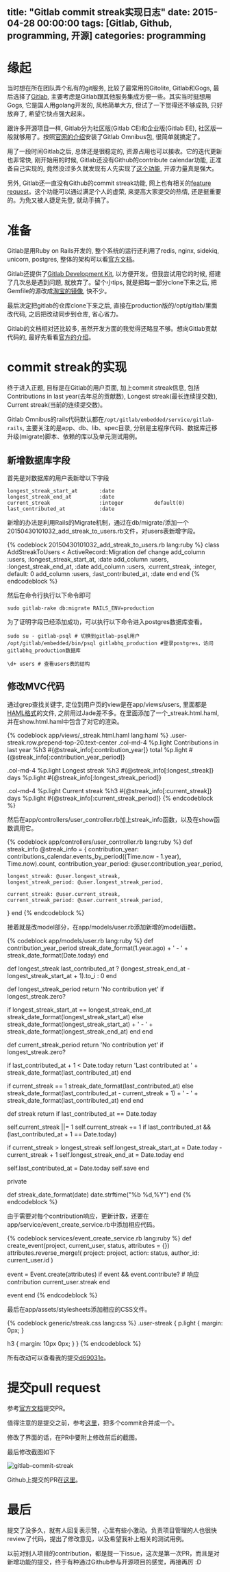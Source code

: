 title: "Gitlab commit streak实现日志"
date: 2015-04-28 00:00:00
tags: [Gitlab, Github, programming, 开源]
categories: programming
---

# 缘起

当时想在所在团队弄个私有的git服务, 比较了最常用的Gitolite, Gitlab和Gogs, 最后选择了[Gitlab](https://about.gitlab.com/), 主要考虑是Gitlab跟其他服务集成方便一些。其实当时挺想用Gogs, 它是国人用golang开发的, 风格简单大方, 但试了一下觉得还不够成熟, 只好放弃了, 希望它快点强大起来。

跟许多开源项目一样, Gitlab分为社区版(Gitlab CE)和企业版(Gitlab EE), 社区版一般就够用了。按照[官网的介绍](https://about.gitlab.com/downloads/)安装了Gitlab Omnibus包, 很简单就搞定了。

用了一段时间Gitlab之后, 总体还是很稳定的, 资源占用也可以接收。它的迭代更新也非常快, 刚开始用的时候, Gitlab还没有Github的contribute calendar功能, 正准备自己实现的, 竟然没过多久就发现有人先实现了[这个功能](https://github.com/gitlabhq/gitlabhq/pull/6958), 开源力量真是强大。

另外, Gitlab还一直没有Github的commit streak功能, 网上也有相关的[feature request](http://feedback.gitlab.com/forums/176466-general/suggestions/5863108-implement-github-like-commit-streak)。这个功能可以通过满足个人的虚荣, 来提高大家提交的热情, 还是挺重要的。为免又被人捷足先登, 就动手搞了。

<!--more-->

# 准备

Gitlab是用Ruby on Rails开发的, 整个系统的运行还利用了redis, nginx, sidekiq, unicorn, postgres, 整体的架构可以看[官方文档](https://github.com/gitlabhq/gitlabhq/blob/master/doc/development/architecture.md)。

Gitlab还提供了[Gitlab Development Kit](https://gitlab.com/gitlab-org/gitlab-development-kit), 以方便开发。但我尝试用它的时候, 搭建了几次总是遇到问题, 就放弃了。留个小tips, 就是把每一部分clone下来之后, 把Gemfile的源改成[淘宝的镜像](https://ruby.taobao.org/), 快不少。

最后决定把gitlab的仓库clone下来之后, 直接在production版的/opt/gitlab/里面改代码, 之后把改动同步到仓库, 省心省力。

Gitlab的文档相对还比较多, 虽然开发方面的我觉得还略显不够。想向Gitlab贡献代码的, 最好先看看[官方的介绍](https://github.com/gitlabhq/gitlabhq/blob/master/CONTRIBUTING.md)。

# commit streak的实现

终于进入正题, 目标是在Gitlab的用户页面, 加上commit streak信息, 包括Contributions in last year(去年总的贡献数), Longest streak(最长连续提交数), Current streak(当前的连续提交数)。

Gitlab Omnibus的rails代码默认都在`/opt/gitlab/embedded/service/gitlab-rails`, 主要关注的是app、db、lib、spec目录, 分别是主程序代码、数据库迁移升级(migrate)脚本、依赖的库以及单元测试用例。

## 新增数据库字段

首先是对数据库的用户表新增以下字段

    longest_streak_start_at       :date
    longest_streak_end_at         :date
    current_streak                :integer          default(0)
    last_contributed_at           :date

新增的办法是利用Rails的Migrate机制，通过在db/migrate/添加一个20150430101032_add_streak_to_users.rb文件，对users表新增字段。

{% codeblock 20150430101032_add_streak_to_users.rb lang:ruby %}
class AddStreakToUsers < ActiveRecord::Migration
  def change
    add_column :users, :longest_streak_start_at, :date
    add_column :users, :longest_streak_end_at, :date
    add_column :users, :current_streak, :integer, default: 0
    add_column :users, :last_contributed_at, :date
  end
end
{% endcodeblock %}

然后在命令行执行以下命令即可

    sudo gitlab-rake db:migrate RAILS_ENV=production

为了证明字段已经添加成功，可以执行以下命令进入postgres数据库查看。

    sudo su - gitlab-psql # 切换到gitlab-psql用户
    /opt/gitlab/embedded/bin/psql gitlabhq_production #登录postgres，访问gitlabhq_production数据库

    \d+ users # 查看users表的结构

## 修改MVC代码

通过grep查找关键字, 定位到用户页的view是在app/views/users, 里面都是[HAML格式](http://haml.info/)的文件, 之前用过Jade差不多。在里面添加了一个_streak.html.haml, 并在show.html.haml中包含了对它的渲染。

{% codeblock app/views/_streak.html.haml lang:haml %}
.user-streak.row.prepend-top-20.text-center
  .col-md-4
    %p.light
      Contributions in last year
    %h3
      #{@streak_info[:contribution_year]} total
    %p.light
      #{@streak_info[:contribution_year_period]}

  .col-md-4
    %p.light
      Longest streak
    %h3
      #{@streak_info[:longest_streak]} days
    %p.light
      #{@streak_info[:longest_streak_period]}

  .col-md-4
    %p.light
      Current streak
    %h3
      #{@streak_info[:current_streak]} days
    %p.light
      #{@streak_info[:current_streak_period]}
{% endcodeblock %}

然后在app/controllers/user_controller.rb加上streak_info函数，以及在show函数调用它。

{% codeblock app/controllers/user_controller.rb lang:ruby %}
def streak_info
  @streak_info = {
    contribution_year:
      contributions_calendar.events_by_period((Time.now - 1.year), Time.now).count,
    contribution_year_period: @user.contribution_year_period,

    longest_streak: @user.longest_streak,
    longest_streak_period: @user.longest_streak_period,

    current_streak: @user.current_streak,
    current_streak_period: @user.current_streak_period,
  }
end
{% endcodeblock %}

接着就是改model部分，在app/models/user.rb添加新增的model函数。

{% codeblock app/models/user.rb lang:ruby %}
def contribution_year_period
  streak_date_format(1.year.ago) + ' - ' + streak_date_format(Date.today)
end

def longest_streak
  last_contributed_at ? (longest_streak_end_at - longest_streak_start_at + 1).to_i : 0
end

def longest_streak_period
  return 'No contribution yet' if longest_streak.zero?

  if longest_streak_start_at == longest_streak_end_at
    streak_date_format(longest_streak_start_at)
  else
    streak_date_format(longest_streak_start_at) + ' - ' + streak_date_format(longest_streak_end_at)
  end
end

def current_streak_period
  return 'No contribution yet' if longest_streak.zero?

  if last_contributed_at + 1 < Date.today
    return 'Last contributed at ' + streak_date_format(last_contributed_at)
  end

  if current_streak == 1
    streak_date_format(last_contributed_at)
  else
    streak_date_format(last_contributed_at - current_streak + 1) + ' - ' + streak_date_format(last_contributed_at)
  end
end

def streak
  return if last_contributed_at == Date.today

  self.current_streak ||= 1
  self.current_streak += 1 if last_contributed_at && (last_contributed_at + 1 == Date.today)

  if current_streak > longest_streak
    self.longest_streak_start_at = Date.today - current_streak + 1
    self.longest_streak_end_at = Date.today
  end

  self.last_contributed_at = Date.today
  self.save
end

private

def streak_date_format(date)
  date.strftime("%b %d,%Y")
end
{% endcodeblock %}

由于需要对每个contribution响应，更新计数，还要在app/service/event_create_service.rb中添加相应代码。

{% codeblock services/event_create_service.rb lang:ruby %}
def create_event(project, current_user, status, attributes = {})
  attributes.reverse_merge!(
    project: project,
    action: status,
    author_id: current_user.id
  )

  event = Event.create(attributes)
  if event && event.contribute? # 响应contribution
    current_user.streak
  end

  event
end
{% endcodeblock %}

最后在app/assets/stylesheets添加相应的CSS文件。

{% codeblock generic/streak.css lang:css %}
.user-streak {
  p.light {
    margin: 0px;
  }

  h3 {
    margin: 10px 0px;
  }
}
{% endcodeblock %}

所有改动可以查看我的提交[d69031e](https://github.com/goorockey/gitlabhq/commit/d69031e9add519ece1ebd278d8180a8628ace6d7)。

# 提交pull request

参考[官方文档](https://github.com/gitlabhq/gitlabhq/blob/master/CONTRIBUTING.md#merge-request-guidelines)提交PR。

值得注意的是提交之前，参考[这里](http://git-scm.com/book/en/Git-Tools-Rewriting-History#Squashing-Commits)，把多个commit合并成一个。

修改了界面的话，在PR中要附上修改前后的截图。

最后修改截图如下

![gitlab-commit-streak](http://www.goorockey.com/uploads/2015/gitlab-commit-streak.png)

Github上提交的PR在[这里](https://github.com/gitlabhq/gitlabhq/pull/9233)。

# 最后

提交了没多久，就有人回复表示赞，心里有些小激动。负责项目管理的人也很快review了代码，提出了修改意见，以及希望我补上相关的测试用例。

以前对别人项目的contribution，都是提一下issue，这次是第一次PR，而且是对新增功能的提交，终于有种通过Github参与开源项目的感觉，再接再厉 :D
